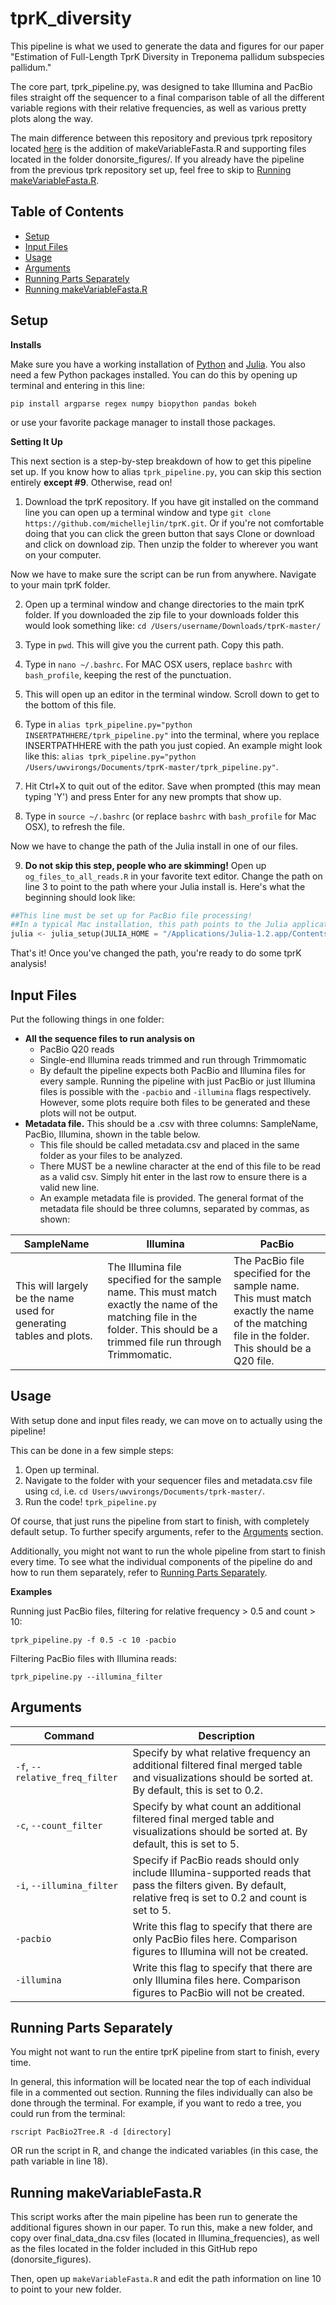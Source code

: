 # tprK_diversity
This pipeline is what we used to generate the data and figures for our paper "Estimation of Full-Length TprK Diversity in Treponema pallidum subspecies pallidum." 

The core part, tprk_pipeline.py, was designed to take Illumina and PacBio files straight off the sequencer to a final comparison table of all the different variable regions with their relative frequencies, as well as various pretty plots along the way.

The main difference between this repository and previous tprk repository located [here](github.com/greninger-lab/tprk/) is the addition of makeVariableFasta.R and supporting files located in the folder donorsite_figures/. If you already have the pipeline from the previous tprk repository set up, feel free to skip to [Running makeVariableFasta.R](#Running-makeVariableFasta.R).

## Table of Contents
* [Setup](#Setup)
* [Input Files](#Input-Files)
* [Usage](#Usage)
* [Arguments](#Arguments)
* [Running Parts Separately](#Running-Parts-Separately)
* [Running makeVariableFasta.R](#Running-makeVariableFasta.R)

## Setup
**Installs**

Make sure you have a working installation of [Python](https://www.python.org/) and [Julia](https://julialang.org/downloads/). You also need a few Python packages installed. You can do this by opening up terminal and entering in this line:

`pip install argparse regex numpy biopython pandas bokeh`

or use your favorite package manager to install those packages. 

**Setting It Up**

This next section is a step-by-step breakdown of how to get this pipeline set up. If you know how to alias `tprk_pipeline.py`, you can skip this section entirely **except #9**. Otherwise, read on!

1. Download the tprK repository. If you have git installed on the command line you can open up a terminal window and type `git clone https://github.com/michellejlin/tprK.git`. Or if you're not comfortable doing that you can click the green button that says Clone or download and click on download zip. Then unzip the folder to wherever you want on your computer. 

Now we have to make sure the script can be run from anywhere. Navigate to your main tprK folder.

2. Open up a terminal window and change directories to the main tprK folder. If you downloaded the zip file to your downloads folder this would look something like: `cd /Users/username/Downloads/tprK-master/` 

3. Type in `pwd`. This will give you the current path. Copy this path.
4. Type in `nano ~/.bashrc`. For MAC OSX users, replace `bashrc` with `bash_profile`, keeping the rest of the punctuation.
5. This will open up an editor in the terminal window. Scroll down to get to the bottom of this file.
6. Type in ``alias tprk_pipeline.py="python INSERTPATHHERE/tprk_pipeline.py"`` into the terminal, where you replace INSERTPATHHERE with the path you just copied. An example might look like this: `alias tprk_pipeline.py="python /Users/uwvirongs/Documents/tprK-master/tprk_pipeline.py"`.
7. Hit Ctrl+X to quit out of the editor. Save when prompted (this may mean typing 'Y') and press Enter for any new prompts that show up.
8. Type in `source ~/.bashrc` (or replace `bashrc` with `bash_profile` for Mac OSX), to refresh the file.

Now we have to change the path of the Julia install in one of our files. 

9. **Do not skip this step, people who are skimming!** Open up `og_files_to_all_reads.R` in your favorite text editor. Change the path on line 3 to point to the path where your Julia install is. Here's what the beginning should look like:

```python
##This line must be set up for PacBio file processing!
##In a typical Mac installation, this path points to the Julia application in the Application folder.
julia <- julia_setup(JULIA_HOME = "/Applications/Julia-1.2.app/Contents/Resources/julia/bin/")
```


That's it! Once you've changed the path, you're ready to do some tprK analysis!

## Input Files
Put the following things in one folder:
- **All the sequence files to run analysis on**
    - PacBio Q20 reads
    - Single-end Illumina reads trimmed and run through Trimmomatic
    - By default the pipeline expects both PacBio and Illumina files for every sample. Running the pipeline with just PacBio or just Illumina files is possible with the `-pacbio` and `-illumina` flags respectively. However, some plots require both files to be generated and these plots will not be output.
- **Metadata file.** This should be a .csv with three columns: SampleName, PacBio, Illumina, shown in the table below.
    - This file should be called metadata.csv and placed in the same folder as your files to be analyzed.
    - There MUST be a newline character at the end of this file to be read as a valid csv. Simply hit enter in the last row to ensure there is a valid new line.
    - An example metadata file is provided. The general format of the metadata file should be three columns, separated by commas, as shown:

| SampleName  | Illumina  | PacBio |
| ------------- | ------------- | ------------- |
| This will largely be the name used for generating tables and plots. | The Illumina file specified for the sample name. This must match exactly the name of the matching file in the folder. This should be a trimmed file run through Trimmomatic. | The PacBio file specified for the sample name. This must match exactly the name of the matching file in the folder. This should be a Q20 file.  | 

## Usage
With setup done and input files ready, we can move on to actually using the pipeline!

This can be done in a few simple steps:
1. Open up terminal.
2. Navigate to the folder with your sequencer files and metadata.csv file using `cd`, i.e. `cd Users/uwvirongs/Documents/tprk-master/`.
3. Run the code! `tprk_pipeline.py`

Of course, that just runs the pipeline from start to finish, with completely default setup. To further specify arguments, refer to the [Arguments](#Arguments) section.

Additionally, you might not want to run the whole pipeline from start to finish every time. To see what the individual components of the pipeline do and how to run them separately, refer to [Running Parts Separately](#Running-Parts-Separately).

**Examples**

Running just PacBio files, filtering for relative frequency > 0.5 and count > 10: 

`tprk_pipeline.py -f 0.5 -c 10 -pacbio`

Filtering PacBio files with Illumina reads:

`tprk_pipeline.py --illumina_filter`

## Arguments
| Command | Description |
| --- | --- |
| `-f`, `--relative_freq_filter` | Specify by what relative frequency an additional filtered final merged table and visualizations should be sorted at. By default, this is set to 0.2. |
| `-c`, `--count_filter` | Specify by what count an additional filtered final merged table and visualizations should be sorted at. By default, this is set to 5. |
| `-i`, `--illumina_filter` | Specify if PacBio reads should only include Illumina-supported reads that pass the filters given. By default, relative freq is set to 0.2 and count is set to 5. |
| `-pacbio` | Write this flag to specify that there are only PacBio files here. Comparison figures to Illumina will not be created. | 
| `-illumina` | Write this flag to specify that there are only Illumina files here. Comparison figures to PacBio will not be created. | 

## Running Parts Separately
You might not want to run the entire tprK pipeline from start to finish, every time. 

In general, this information will be located near the top of each individual file in a commented out section. Running the files individually can also be done through the terminal. For example, if you want to redo a tree, you could run from the terminal:

`rscript PacBio2Tree.R -d [directory]`

OR run the script in R, and change the indicated variables (in this case, the path variable in line 18).

## Running makeVariableFasta.R
This script works after the main pipeline has been run to generate the additional figures shown in our paper. To run this, make a new folder, and copy over final_data_dna.csv files (located in Illumina_frequencies), as well as the files located in the folder included in this GitHub repo (donorsite_figures). 

Then, open up `makeVariableFasta.R` and edit the path information on line 10 to point to your new folder.
